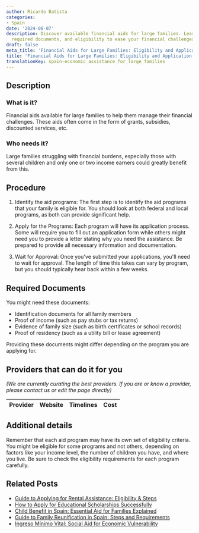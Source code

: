 ```yaml
---
author: Ricardo Batista
categories:
- Spain
date: '2024-06-07'
description: Discover available financial aids for large families. Learn how to apply,
  required documents, and eligibility to ease your financial challenges.
draft: false
meta_title: 'Financial Aids for Large Families: Eligibility and Application'
title: 'Financial Aids for Large Families: Eligibility and Application'
translationKey: spain-economic_assistance_for_large_families
---
```





## Description
### What is it?
Financial aids available for large families to help them manage their financial challenges. These aids often come in the form of grants, subsidies, discounted services, etc.

### Who needs it?
Large families struggling with financial burdens, especially those with several children and only one or two income earners could greatly benefit from this.

## Procedure

1. Identify the aid programs: The first step is to identify the aid programs that your family is eligible for. You should look at both federal and local programs, as both can provide significant help.

2. Apply for the Programs: Each program will have its application process. Some will require you to fill out an application form while others might need you to provide a letter stating why you need the assistance. Be prepared to provide all necessary information and documentation. 

3. Wait for Approval: Once you've submitted your applications, you'll need to wait for approval. The length of time this takes can vary by program, but you should typically hear back within a few weeks.

## Required Documents
You might need these documents:

- Identification documents for all family members
- Proof of income (such as pay stubs or tax returns)
- Evidence of family size (such as birth certificates or school records)
- Proof of residency (such as a utility bill or lease agreement)

Providing these documents might differ depending on the program you are applying for. 

## Providers that can do it for you

_(We are currently curating the best providers. If you are or know a provider, please contact us or edit the page directly)_

| Provider        |     Website     |     Timelines    |       Cost      |
| :-------------: | :-------------: |  :-------------: | :-------------: |

## Additional details
Remember that each aid program may have its own set of eligibility criteria. You might be eligible for some programs and not others, depending on factors like your income level, the number of children you have, and where you live. Be sure to check the eligibility requirements for each program carefully.

## Related Posts

- [Guide to Applying for Rental Assistance: Eligibility & Steps](https://tramitit.com/guides/spain/rental_assistance_application/)
- [How to Apply for Educational Scholarships Successfully](https://tramitit.com/guides/spain/request_educational_scholarships/)
- [Child Benefit in Spain: Essential Aid for Families Explained](https://tramitit.com/guides/spain/child_benefit_application/)
- [Guide to Family Reunification in Spain: Steps and Requirements](https://tramitit.com/guides/spain/family_reunification/)
- [Ingreso Mínimo Vital: Social Aid for Economic Vulnerability](https://tramitit.com/guides/spain/ingreso_minimo_vital/)